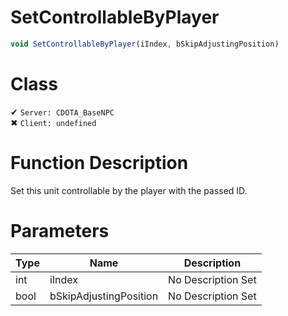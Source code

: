 # SetControllableByPlayer
```js
void SetControllableByPlayer(iIndex, bSkipAdjustingPosition)
```
# Class
✔ `Server: CDOTA_BaseNPC`  
✖ `Client: undefined`  

# Function Description
Set this unit controllable by the player with the passed ID.
# Parameters
Type|Name|Description
--|--|--
int|iIndex|No Description Set
bool|bSkipAdjustingPosition|No Description Set
